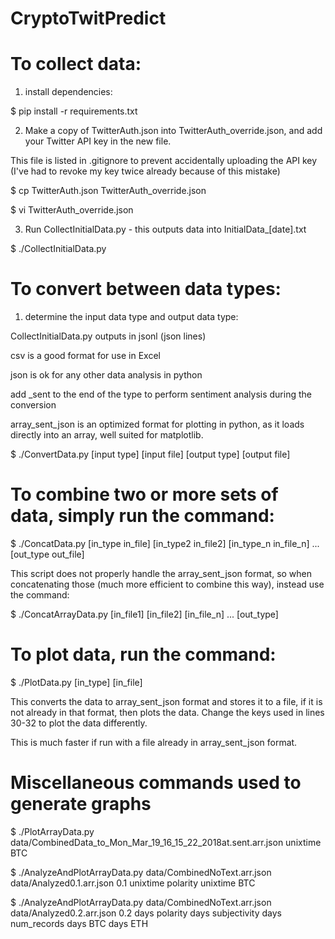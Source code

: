 # CryptoTwitPredict



# To collect data:

1. install dependencies:

$ pip install -r requirements.txt

2. Make a copy of TwitterAuth.json into TwitterAuth_override.json, and add your Twitter API key in the new file.

This file is listed in .gitignore to prevent accidentally uploading the API key (I've had to revoke my key twice already because of this mistake)

$ cp TwitterAuth.json TwitterAuth_override.json

$ vi TwitterAuth_override.json

3. Run CollectInitialData.py - this outputs data into InitialData_[date].txt

$ ./CollectInitialData.py



# To convert between data types:

1. determine the input data type and output data type:

CollectInitialData.py outputs in jsonl (json lines)

csv is a good format for use in Excel

json is ok for any other data analysis in python

add _sent to the end of the type to perform sentiment analysis during the conversion

array_sent_json is an optimized format for plotting in python, as it loads directly into an array, well suited for matplotlib.

$ ./ConvertData.py [input type] [input file] [output type] [output file]



# To combine two or more sets of data, simply run the command:

$ ./ConcatData.py [in_type in_file] [in_type2 in_file2] [in_type_n in_file_n] ... [out_type out_file]

This script does not properly handle the array_sent_json format, so when concatenating those (much more efficient to combine this way), instead use the command:

$ ./ConcatArrayData.py [in_file1] [in_file2] [in_file_n] ... [out_type]



# To plot data, run the command:

$ ./PlotData.py [in_type] [in_file]

This converts the data to array_sent_json format and stores it to a file, if it is not already in that format, then plots the data.  Change the keys used in lines 30-32 to plot the data differently.

This is much faster if run with a file already in array_sent_json format.









# Miscellaneous commands used to generate graphs

$ ./PlotArrayData.py data/CombinedData_to_Mon_Mar_19_16_15_22_2018at.sent.arr.json unixtime BTC

$ ./AnalyzeAndPlotArrayData.py data/CombinedNoText.arr.json data/Analyzed0.1.arr.json 0.1 unixtime polarity unixtime BTC

$ ./AnalyzeAndPlotArrayData.py data/CombinedNoText.arr.json data/Analyzed0.2.arr.json 0.2 days polarity days subjectivity days num_records days BTC days ETH

